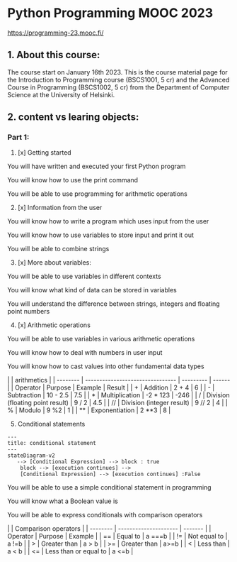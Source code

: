# Python Programming MOOC 2023

https://programming-23.mooc.fi/

## 1. About this course:

The course start on January 16th 2023. This is the course material page for the Introduction to Programming course (BSCS1001, 5 cr) and the Advanced Course in Programming (BSCS1002, 5 cr) from the Department of Computer Science at the University of Helsinki.

## 2. content vs learing objects:

### Part 1:

1. [x] Getting started

<p>You will have written and executed your first Python program</p>
<p>You will know how to use the print command</p>
<p>You will be able to use programming for arithmetic operations</p>

2. [x] Information from the user

<p>You will know how to write a program which uses input from the user</p>
<p>You will know how to use variables to store input and print it out</p>
<p>You will be able to combine strings</p>

3. [x] More about variables:
<p>You will be able to use variables in different contexts</p>
<p>You will know what kind of data can be stored in variables</p>
<p>You will understand the difference between strings, integers and floating point numbers</p>

4. [x] Arithmetic operations
<p>You will be able to use variables in various arithmetic operations</p>
<p>You will know how to deal with numbers in user input</p>
<p>You will know how to cast values into other fundamental data types</p>

|          | arithmetics                      |
| -------- | -------------------------------- | --------- | ------ |
| Operator | Purpose                          | Example   | Result |
| +        | Addition                         | 2 + 4     | 6      |
| -        | Subtraction                      | 10 - 2.5  | 7.5    |
| \*       | Multiplication                   | -2 \* 123 | -246   |
| /        | Division (floating point result) | 9 / 2     | 4.5    |
| //       | Division (integer result)        | 9 // 2    | 4      |
| %        | Modulo                           | 9 %2      | 1      |
| \*\*     | Exponentiation                   | 2 \*\*3   | 8      |

5. Conditional statements

```mermaid
---
title: conditional statement
---
stateDiagram-v2
   --> [Conditional Expression] --> block : true
    block --> [execution continues] -->
    [Conditional Expression] --> [execution continues] :False

```

<p>You will be able to use a simple conditional statement in programming</p>
<p>You will know what a Boolean value is</p>
<p>You will be able to express conditionals with comparison operators</p>




|          | Comparison operators  |
| -------- | --------------------- | ------- |
| Operator | Purpose               | Example |
| ==       | Equal to              | a ===b  |
| !=       | Not equal to          | a !=b   |
| >        | Greater than          | a > b   |
| >=       | Greater than          | a>=b    |
| <        | Less than             | a < b   |
| <=       | Less than or equal to | a <=b   |
